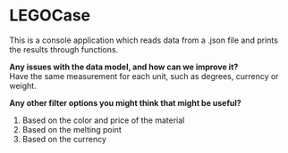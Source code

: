 # LEGOCase

This is a console application which reads data from a .json file and prints the results through functions.

__Any issues with the data model, and how can we improve it?__ \
Have the same measurement for each unit, such as degrees, currency or weight.

__Any other filter options you might think that might be useful?__
  1. Based on the color and price of the material
  2. Based on the melting point
  3. Based on the currency
